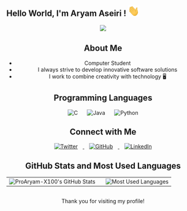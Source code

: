 <h2> Hello World, I'm Aryam Aseiri ! <img src="https://github.com/ABSphreak/ABSphreak/blob/master/gifs/Hi.gif" width="30px"></h2>

<div align="center" width="50">

<img src="https://cdn.techinasia.com/wp-content/uploads/2024/01/1706603434_Featured-image-What-I-learned-about-genAI-from-failing-to-scale-my-AI-startup-1200x640-1.gif" width="300"/>

## About Me
- Computer Student 
- I always strive to develop innovative software solutions
- I work to combine creativity with technology 🖥

## Programming Languages

<p align="center">
    <img src="https://img.icons8.com/color/48/000000/c-programming.png" alt="C" style="margin: 0 10px;"/>
    <img src="https://img.icons8.com/color/48/000000/java-coffee-cup-logo.png" alt="Java" style="margin: 0 10px;"/>
    <img src="https://img.icons8.com/color/48/000000/python.png" alt="Python" style="margin: 0 10px;"/>
</p>

## Connect with Me

<div align="center">
    <a href="https://x.com/ill_Ar100?t=rUeGmYjwmyPhpX4SmqGNBA&s=09" target="blank">
        <img src="https://img.icons8.com/fluent/48/000000/twitter.png" alt="Twitter" style="margin: 0 13px;"/>
    </a>
    <a href="https://github.com/ProAryam-X100" target="blank">
        <img src="https://img.icons8.com/fluent/48/000000/github.png" alt="GitHub" style="margin: 0 13px;"/>
    </a>
    <a href="https://www.linkedin.com/in/aryam-aseiri-85561a2a9" target="blank">
        <img src="https://img.icons8.com/fluent/48/000000/linkedin.png" alt="LinkedIn" style="margin: 0 13px;"/>
    </a>
</div>

## GitHub Stats and Most Used Languages

<table>
  <tr>
    <td style="padding-right: 20px;">
      <img src="https://github-readme-stats.vercel.app/api?username=ProAryam-X100&show_icons=true&theme=dark" alt="ProAryam-X100's GitHub Stats" />
    </td>
    <td>
      <img src="https://github-readme-stats.vercel.app/api/top-langs/?username=ProAryam-X100&theme=dark" alt="Most Used Languages" />
    </td>
  </tr>
</table>





##
 Thank you for visiting my profile!
